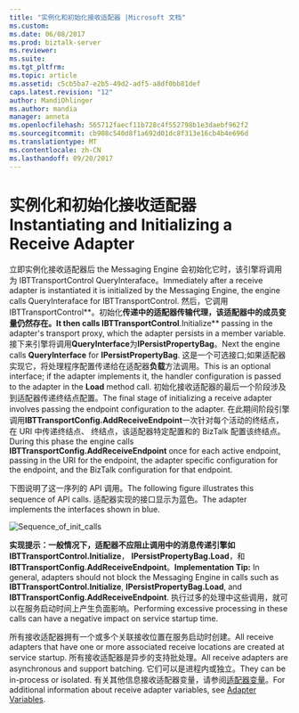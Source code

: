 ```yaml
---
title: "实例化和初始化接收适配器 |Microsoft 文档"
ms.custom: 
ms.date: 06/08/2017
ms.prod: biztalk-server
ms.reviewer: 
ms.suite: 
ms.tgt_pltfrm: 
ms.topic: article
ms.assetid: c5cb5ba7-e2b5-49d2-adf5-a8df0bb81def
caps.latest.revision: "12"
author: MandiOhlinger
ms.author: mandia
manager: anneta
ms.openlocfilehash: 565712faecf11b728c4f552798b1e3daebf962f2
ms.sourcegitcommit: cb908c540d8f1a692d01dc8f313e16cb4b4e696d
ms.translationtype: MT
ms.contentlocale: zh-CN
ms.lasthandoff: 09/20/2017
---
```

# <a name="instantiating-and-initializing-a-receive-adapter"></a><span data-ttu-id="1280c-102">实例化和初始化接收适配器</span><span class="sxs-lookup"><span data-stu-id="1280c-102">Instantiating and Initializing a Receive Adapter</span></span>
<span data-ttu-id="1280c-103">立即实例化接收适配器后 the Messaging Engine 会初始化它时，该引擎将调用为 IBTTransportControl QueryInteraface。</span><span class="sxs-lookup"><span data-stu-id="1280c-103">Immediately after a receive adapter is instantiated it is initialized by the Messaging Engine, the engine calls QueryInteraface for IBTTransportControl.</span></span> <span data-ttu-id="1280c-104">然后，它调用 IBTTransportControl**。初始化**传递中的适配器传输代理，该适配器中的成员变量仍然存在。</span><span class="sxs-lookup"><span data-stu-id="1280c-104">It then calls IBTTransportControl**.Initialize** passing in the adapter's transport proxy, which the adapter persists in a member variable.</span></span> <span data-ttu-id="1280c-105">接下来引擎将调用**QueryInterface**为**IPersistPropertyBag**。</span><span class="sxs-lookup"><span data-stu-id="1280c-105">Next the engine calls **QueryInterface** for **IPersistPropertyBag**.</span></span> <span data-ttu-id="1280c-106">这是一个可选接口;如果适配器实现它，将处理程序配置传递给在适配器**负载**方法调用。</span><span class="sxs-lookup"><span data-stu-id="1280c-106">This is an optional interface; if the adapter implements it, the handler configuration is passed to the adapter in the **Load** method call.</span></span> <span data-ttu-id="1280c-107">初始化接收适配器的最后一个阶段涉及到适配器传递终结点配置。</span><span class="sxs-lookup"><span data-stu-id="1280c-107">The final stage of initializing a receive adapter involves passing the endpoint configuration to the adapter.</span></span> <span data-ttu-id="1280c-108">在此期间阶段引擎调用**IBTTransportConfig.AddReceiveEndpoint**一次针对每个活动的终结点，在 URI 中传递终结点、 终结点，该适配器特定配置和的 BizTalk 配置该终结点。</span><span class="sxs-lookup"><span data-stu-id="1280c-108">During this phase the engine calls **IBTTransportConfig.AddReceiveEndpoint** once for each active endpoint, passing in the URI for the endpoint, the adapter specific configuration for the endpoint, and the BizTalk configuration for that endpoint.</span></span>  
  
 <span data-ttu-id="1280c-109">下图说明了这一序列的 API 调用。</span><span class="sxs-lookup"><span data-stu-id="1280c-109">The following figure illustrates this sequence of API calls.</span></span> <span data-ttu-id="1280c-110">适配器实现的接口显示为蓝色。</span><span class="sxs-lookup"><span data-stu-id="1280c-110">The adapter implements the interfaces shown in blue.</span></span>  
  
 ![](../core/media/sequence-of-init-calls.gif "Sequence_of_init_calls")  
  
 <span data-ttu-id="1280c-111">**实现提示：**一般情况下，适配器不应阻止调用中的消息传递引擎如**IBTTransportControl.Initialize**， **IPersistPropertyBag.Load**，和**IBTTransportConfig.AddReceiveEndpoint**。</span><span class="sxs-lookup"><span data-stu-id="1280c-111">**Implementation Tip:** In general, adapters should not block the Messaging Engine in calls such as **IBTTransportControl.Initialize**, **IPersistPropertyBag.Load**, and **IBTTransportConfig.AddReceiveEndpoint**.</span></span> <span data-ttu-id="1280c-112">执行过多的处理中这些调用，就可以在服务启动时间上产生负面影响。</span><span class="sxs-lookup"><span data-stu-id="1280c-112">Performing excessive processing in these calls can have a negative impact on service startup time.</span></span>  
  
 <span data-ttu-id="1280c-113">所有接收适配器拥有一个或多个关联接收位置在服务启动时创建。</span><span class="sxs-lookup"><span data-stu-id="1280c-113">All receive adapters that have one or more associated receive locations are created at service startup.</span></span> <span data-ttu-id="1280c-114">所有接收适配器是异步的支持批处理。</span><span class="sxs-lookup"><span data-stu-id="1280c-114">All receive adapters are asynchronous and support batching.</span></span> <span data-ttu-id="1280c-115">它们可以是进程内或独立。</span><span class="sxs-lookup"><span data-stu-id="1280c-115">They can be in-process or isolated.</span></span> <span data-ttu-id="1280c-116">有关其他信息接收适配器变量，请参阅[适配器变量](../core/adapter-variables.md)。</span><span class="sxs-lookup"><span data-stu-id="1280c-116">For additional information about receive adapter variables, see [Adapter Variables](../core/adapter-variables.md).</span></span>